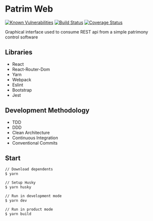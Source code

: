 # Patrim Web

[![Known Vulnerabilities](https://snyk.io/test/github/vineboneto/patrim-web/badge.svg)](https://snyk.io/test/github/vineboneto/patrim-web) [![Build Status](https://travis-ci.com/vineboneto/patrim-web.svg?branch=master)](https://travis-ci.com/vineboneto/patrim-web) [![Coverage Status](https://coveralls.io/repos/github/vineboneto/patrim-web/badge.svg)](https://coveralls.io/github/vineboneto/patrim-web)

Graphical interface used to consume REST api from a simple patrimony control software

## Libraries

- React
- React-Router-Dom
- Yarn
- Webpack
- Eslint
- Bootstrap
- Jest

## Development Methodology

- TDD
- DDD
- Clean Architecture
- Continuous Integration
- Conventional Commits

## Start

```bash
// Download dependents
$ yarn

// Setup Husky
$ yarn husky

// Run in development mode
$ yarn dev

// Run in product mode
$ yarn build
```

